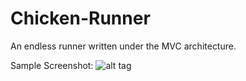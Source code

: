 Chicken-Runner
==============
An endless runner written under the MVC architecture. 

Sample Screenshot:
![alt tag](https://raw.github.com/0xFFFFF/Chicken-Runner/master/images/Screenshots/Sample.png)
